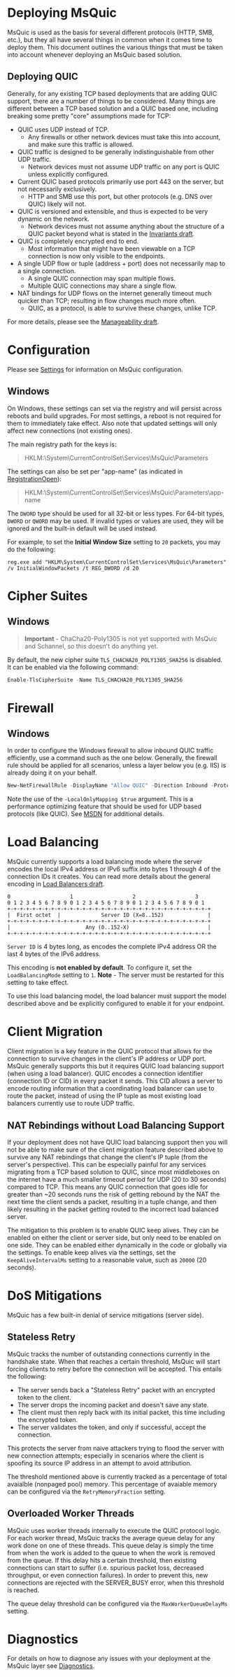 # Deploying MsQuic

MsQuic is used as the basis for several different protocols (HTTP, SMB, etc.), but they all have several things in common when it comes time to deploy them. This document outlines the various things that must be taken into account whenever deploying an MsQuic based solution.

## Deploying QUIC

Generally, for any existing TCP based deployments that are adding QUIC support, there are a number of things to be considered. Many things are different between a TCP based solution and a QUIC based one, including breaking some pretty "core" assumptions made for TCP:

- QUIC uses UDP instead of TCP.
  - Any firewalls or other network devices must take this into account, and make sure this traffic is allowed.
- QUIC traffic is designed to be generally indistinguishable from other UDP traffic.
  - Network devices must not assume UDP traffic on any port is QUIC unless explicitly configured.
- Current QUIC based protocols primarily use port 443 on the server, but not necessarily exclusively.
  - HTTP and SMB use this port, but other protocols (e.g. DNS over QUIC) likely will not.
- QUIC is versioned and extensible, and thus is expected to be very dynamic on the network.
  - Network devices must not assume anything about the structure of a QUIC packet beyond what is stated in the [Invariants draft](https://tools.ietf.org/html/draft-ietf-quic-invariants).
- QUIC is completely encrypted end to end.
  - Most information that might have been viewable on a TCP connection is now only visible to the endpoints.
- A single UDP flow or tuple (address + port) does not necessarily map to a single connection.
  - A single QUIC connection may span multiple flows.
  - Multiple QUIC connections may share a single flow.
- NAT bindings for UDP flows on the internet generally timeout much quicker than TCP; resulting in flow changes much more often.
  - QUIC, as a protocol, is able to survive these changes, unlike TCP.

For more details, please see the [Manageability draft](https://tools.ietf.org/html/draft-ietf-quic-manageability).

# Configuration

Please see [Settings](Settings.md) for information on MsQuic configuration.

## Windows

On Windows, these settings can set via the registry and will persist across reboots and build upgrades. For most settings, a reboot is not required for them to immediately take effect. Also note that updated settings will only affect new connections (not existing ones).

The main registry path for the keys is:

> HKLM:\System\CurrentControlSet\Services\MsQuic\Parameters

The settings can also be set per "app-name" (as indicated in [RegistrationOpen](.\api\RegistrationOpen.md)):

> HKLM:\System\CurrentControlSet\Services\MsQuic\Parameters\app-name

The `DWORD` type should be used for all 32-bit or less types. For 64-bit types, `DWORD` or `QWORD` may be used. If invalid types or values are used, they will be ignored and the built-in default will be used instead.

For example, to set the **Initial Window Size** setting to `20` packets, you may do the following:
```
reg.exe add "HKLM\System\CurrentControlSet\Services\MsQuic\Parameters" /v InitialWindowPackets /t REG_DWORD /d 20
```

# Cipher Suites

## Windows

> **Important** - ChaCha20-Poly1305 is not yet supported with MsQuic and Schannel, so this doesn't do anything yet.

By default, the new cipher suite `TLS_CHACHA20_POLY1305_SHA256` is disabled. It can be enabled via the following command:

```PowerShell
Enable-TlsCipherSuite -Name TLS_CHACHA20_POLY1305_SHA256
```

# Firewall

## Windows

In order to configure the Windows firewall to allow inbound QUIC traffic efficiently, use a command such as the one below. Generally, the firewall rule should be applied for all scenarios, unless a layer below you (e.g. IIS) is already doing it on your behalf.

```PowerShell
New-NetFirewallRule -DisplayName "Allow QUIC" -Direction Inbound -Protocol UDP -LocalPort 443 -Action Allow -LocalOnlyMapping $true
```

Note the use of the `-LocalOnlyMapping $true` argument. This is a performance optimizing feature that should be used for UDP based protocols (like QUIC). See [MSDN](https://docs.microsoft.com/en-us/powershell/module/netsecurity/new-netfirewallrule) for additional details.

# Load Balancing

MsQuic currently supports a load balancing mode where the server encodes the local IPv4 address or IPv6 suffix into bytes 1 through 4 of the connection IDs it creates. You can read more details about the general encoding in [Load Balancers draft](https://tools.ietf.org/html/draft-ietf-quic-load-balancers-04#section-4.1).

```
0                   1                   2                   3
0 1 2 3 4 5 6 7 8 9 0 1 2 3 4 5 6 7 8 9 0 1 2 3 4 5 6 7 8 9 0 1
+-+-+-+-+-+-+-+-+-+-+-+-+-+-+-+-+-+-+-+-+-+-+-+-+-+-+-+-+-+-+-+-+
|  First octet  |             Server ID (X=8..152)              |
+-+-+-+-+-+-+-+-+-+-+-+-+-+-+-+-+-+-+-+-+-+-+-+-+-+-+-+-+-+-+-+-+
|                        Any (0..152-X)                         |
+-+-+-+-+-+-+-+-+-+-+-+-+-+-+-+-+-+-+-+-+-+-+-+-+-+-+-+-+-+-+-+-+
```

`Server ID` is 4 bytes long, as encodes the complete IPv4 address OR the last 4 bytes of the IPv6 address.

This encoding is **not enabled by default**. To configure it, set the `LoadBalancingMode` setting to `1`. **Note** - The server must be restarted for this setting to take effect.

To use this load balancing model, the load balancer must support the model described above and be explicitly configured to enable it for your endpoint.

# Client Migration

Client migration is a key feature in the QUIC protocol that allows for the connection to survive changes in the client's IP address or UDP port. MsQuic generally supports this but it requires QUIC load balancing support (when using a load balancer). QUIC encodes a connection identifier (connection ID or CID) in every packet it sends. This CID allows a server to encode routing information that a coordinating load balancer can use to route the packet, instead of using the IP tuple as most existing load balancers currently use to route UDP traffic.

## NAT Rebindings without Load Balancing Support

If your deployment does not have QUIC load balancing support then you will not be able to make sure of the client migration feature described above to survive any NAT rebindings that change the client's IP tuple (from the server's perspective). This can be especially painful for any services migrating from a TCP based solution to QUIC, since most middleboxes on the internet have a much smaller timeout period for UDP (20 to 30 seconds) compared to TCP. This means any QUIC connection that goes idle for greater than ~20 seconds runs the risk of getting rebound by the NAT the next time the client sends a packet, resulting in a tuple change, and then likely resulting in the packet getting routed to the incorrect load balanced server.

The mitigation to this problem is to enable QUIC keep alives. They can be enabled on either the client or server side, but only need to be enabled on one side. They can be enabled either dynamically in the code or globally via the settings. To enable keep alives via the settings, set the `KeepAliveIntervalMs` setting to a reasonable value, such as `20000` (20 seconds).

# DoS Mitigations

MsQuic has a few built-in denial of service mitigations (server side).

## Stateless Retry

MsQuic tracks the number of outstanding connections currently in the handshake state. When that reaches a certain threshold, MsQuic will start forcing clients to retry before the connection will be accepted. This entails the following:

- The server sends back a "Stateless Retry" packet with an encrypted token to the client.
- The server drops the incoming packet and doesn't save any state.
- The client must then reply back with its initial packet, this time including the encrypted token.
- The server validates the token, and only if successful, accept the connection.

This protects the server from naive attackers trying to flood the server with new connection attempts; especially in scenarios where the client is spoofing its source IP address in an attempt to avoid attribution.

The threshold mentioned above is currently tracked as a percentage of total avaialble (nonpaged pool) memory. This percentage of avaiable memory can be configured via the `RetryMemoryFraction` setting.

## Overloaded Worker Threads

MsQuic uses worker threads internally to execute the QUIC protocol logic. For each worker thread, MsQuic tracks the average queue delay for any work done on one of these threads. This queue delay is simply the time from when the work is added to the queue to when the work is removed from the queue. If this delay hits a certain threshold, then existing connections can start to suffer (i.e. spurious packet loss, decreased throughput, or even connection failures). In order to prevent this, new connections are rejected with the SERVER_BUSY error, when this threshold is reached.

The queue delay threshold can be configured via the `MaxWorkerQueueDelayMs` setting.

# Diagnostics

For details on how to diagnose any issues with your deployment at the MsQuic layer see [Diagnostics](Diagnostics.md).
